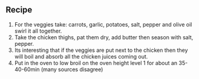 ## Recipe

1. For the veggies take: carrots, garlic, potatoes, salt, pepper and olive oil swirl
it all together.
2. Take the chicken thighs, pat them dry, add butter then season with salt, pepper.
3. Its interesting that if the veggies are put next to the chicken then they will
boil and absorb all the chicken juices coming out.
4. Put in the oven to low broil on the oven height level 1
for about an 35-40-60min (many sources disagree)
